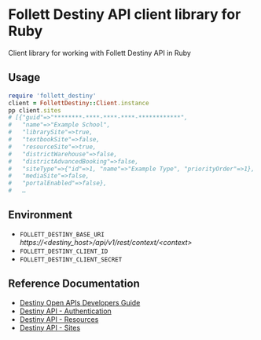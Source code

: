 # Follett Destiny API client library for Ruby

Client library for working with Follett Destiny API in Ruby

## Usage

```ruby
require 'follett_destiny'
client = FollettDestiny::Client.instance
pp client.sites
# [{"guid"=>"********-****-****-****-************",
#   "name"=>"Example School",
#   "librarySite"=>true,
#   "textbookSite"=>false,
#   "resourceSite"=>true,
#   "districtWarehouse"=>false,
#   "districtAdvancedBooking"=>false,
#   "siteType"=>{"id"=>1, "name"=>"Example Type", "priorityOrder"=>1},
#   "mediaSite"=>false,
#   "portalEnabled"=>false},
#   …
```

## Environment

- `FOLLETT_DESTINY_BASE_URI` *https://\<destiny_host>/api/v1/rest/context/\<context>*
- `FOLLETT_DESTINY_CLIENT_ID`
- `FOLLETT_DESTINY_CLIENT_SECRET`


## Reference Documentation

- [Destiny Open APIs Developers Guide](https://www.follettcommunity.com/s/article/Destiny-Open-APIs-Developers-Guide)
- [Destiny API - Authentication](openapi/resources-api.yaml)
- [Destiny API - Resources](openapi/resources-api.yaml)
- [Destiny API - Sites](openapi/resources-api.yaml)
